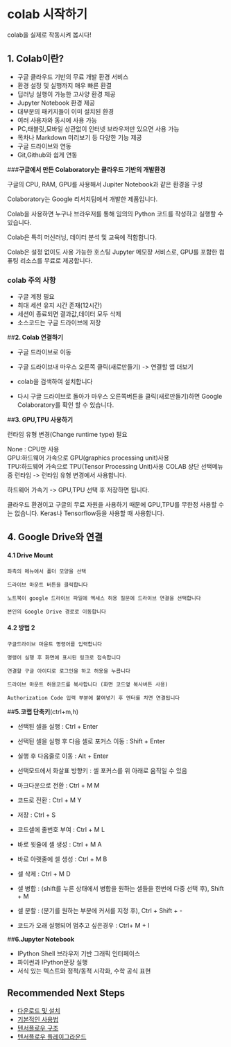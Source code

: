 # colab 시작하기

colab을 실제로 작동시켜 봅시다!

## **1. Colab이란?**
* 구글 클라우드 기반의 무료 개발 환경 서비스 
* 환경 설정 및 실행까지 매우 빠른 환결
* 딥러닝 실행이 가능한 고사양 환경 제공
* Jupyter Notebook 환경 제공
* 대부분의 패키지들이 이미 설치된 환경 
* 여러 사용자와 동시에 사용 가능
* PC,태블릿,모바일 상관없이 인터넷 브라우저만 있으면 사용 가능
* 목차나 Markdown 미리보기 등 다양한 기능 제공
* 구글 드라이브와 연동
* Git,Github와 쉽게 연동  

   
 ###**구글에서 만든 Colaboratory는 클라우드 기반의 개발환경**  
 
 
구글의 CPU, RAM, GPU를 사용해서 Jupiter Notebook과 같은 환경을 구성

Colaboratory는 Google 리서치팀에서 개발한 제품입니다.

 Colab을 사용하면 누구나 브라우저를 통해 임의의 Python 코드를 작성하고 실행할 수 있습니다. 
 
 Colab은 특히 머신러닝, 데이터 분석 및 교육에 적합합니다. 
 
 Colab은 설정 없이도 사용 가능한 호스팅 Jupyter 메모장 서비스로, GPU를 포함한 컴퓨팅 리소스를 무료로 제공합니다.  
 
 ### colab 주의 사항  
  
* 구글 계정 필요
* 최대 세션 유지 시간 존재(12시간)
* 세션이 종료되면 결과값,데이터 모두 삭제
* 소스코드는 구글 드라이브에  저장 


##**2. Colab 연결하기**

*   구글 드라이브로 이동
*   구글 드라이브내 마우스 오른쪽 클릭(새로만들기) -> 연결할 앱 더보기   

*   colab을 검색하여 설치합니다 
*   다시 구글 드라이브로 돌아가 마우스 오른쪽버튼을 클릭(새로만들기)하면 Google Colaboratory를 확인 할 수 있습니다.  
  

##**3. GPU,TPU 사용하기**  

  런타임 유형 변경(Change runtime type) 필요  

  None : CPU만 사용  
  GPU:하드웨어 가속으로 GPU(graphics processing unit)사용  
  TPU:하드웨어 가속으로 TPU(Tensor Processing Unit)사용
  COLAB 상단 선택메뉴 중 런타임 -> 런타임 유형 변경에서 사용합니다.

  하드웨어 가속기 -> GPU,TPU 선택 후 저장하면 됩니다.

  클라우드 환경이고 구글의 무료 자원을 사용하기 때문에 GPU,TPU를 무한정 사용할 수는 없습니다. Keras나 Tensorflow등을 사용할 때 사용합니다.

## **4. Google Drive와 연결**
  #### 4.1 Drive Mount

    좌측의 메뉴에서 폴더 모양을 선택   

    드라이브 마운트 버튼을 클릭합니다  

    노트북이 google 드라이브 파일에 엑세스 허용 질문에 드라이브 연결을 선택합니다  

    본인의 Google Drive 경로로 이동합니다  
  
  
  #### 4.2 방법 2

    구글드라이브 마운트 명령어를 입력합니다  

    명령어 실행 후 화면에 표시된 링크로 접속합니다  

    연결할 구글 아이디로 로그인을 하고 허용을 누릅니다  

    드라이브 마운트 허용코드를 복사합니다 (화면 코드옆 복사버튼 사용)  

    Authorization Code 입력 부분에 붙여넣기 후 엔터를 치면 연결됩니다  

##**5.코랩 단축키**(ctrl+m,h)

*   선택된 셀을 실행 : Ctrl + Enter
*   선택된 셀을 실행 후 다음 셀로 포커스 이동 : Shift + Enter

*   실행 후 다음줄로 이동 : Alt + Enter
*   선택모드에서 화살표 방향키 : 셀 포커스를 위 아래로 움직일 수 있음


*   마크다운으로 전환 : Ctrl + M M

*   코드로 전환 : Ctrl + M Y
*   저장 : Ctrl + S


*   코드셀에 줄번호 부여 : Ctrl + M L


*   바로 윗줄에 셀 생성 : Ctrl + M A

*   바로 아랫줄에 셀 생성 : Ctrl + M B

*   셀 삭제 : Ctrl + M D
*   셀 병합 : (shift를 누른 상태에서 병합을 원하는 셀들을 한번에 다중 선택 후), Shift + M


*   셀 분할 : (분기를 원하는 부분에 커서를 지정 후), Ctrl + Shift + -


*   코드가 오래 실행되어 멈추고 싶은경우 : Ctrl+ M + I

##**6.Jupyter Notebook** 

* IPython Shell 브라우저 기반 그래픽 인터페이스
* 파이썬과 IPython문장 실행
* 서식 있는 텍스트와 정적/동적 시각화, 수학 공식 표현


 
## Recommended Next Steps

* [다운로드 및 설치](os_setup.md)
* [기본적인 사용법](basic_usage.md)
* [텐서플로우 구조](../index-2/undefined/index-2.md)
* [텐서플로우 플레이그라운드](http://playground.tensorflow.org)

